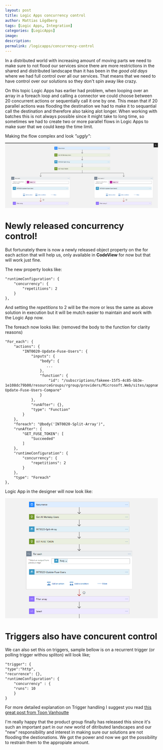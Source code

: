 ```yaml
---
layout: post
title: Logic Apps concurrency control
author: Mattias Lögdberg
tags: [Logic Apps, Integration]
categories: [LogicApps]
image: 
description: 
permalink: /logicapps/concurrency-control
---
```

In a distributed world with increasing amount of moving parts we need to make sure to not flood our services since there are more restrictions in the shared and distributed landscape than it has been in the *good old days* where we had full control over all our services. 
That means that we need to have control over our solutions so they don't spin away like crazy.

On this topic Logic Apps has earlier had problem, when looping over an array in a foreach loop and calling a connector we could choose between 20 concurrent actions or sequentially call it one by one. This mean that if 20 parallel actions was flooding the destination we had to make it to sequantial call the destination and therefore also taking alot longer. 
When working with batches this is not always possible since it might take to long time, so sometimes we had to create two or more parallel flows in Logic Apps to make suer that we could keep the time limit.

Making the flow complex and look *"uggly"*:

[![](/assets/uploads/2017/08/Logic-App-concurrency-multiple-foreach.png)](/assets/uploads/2017/08/Logic-App-concurrency-multiple-foreach.png)


# Newly released concurrency control!
But fortunately there is now a newly released object property on the for each action that will help us, only available in **CodeView** for now but that will work just fine.

The new property looks like:

```
"runtimeConfiguration": {
    "concurrency": {
        "repetitions": 2
    }
},
```

And setting the *repetitions* to 2 will be the more or less the same as above solution in execution but it will be mutch easier to maintain and work with the Logic App now.

The foreach now looks like: (removed the body to the function for clarity reasons)
```
"For_each": {
    "actions": {
        "INT0020-Update-Fuse-Users": {
            "inputs": {
                "body": {
                   ...
                },
                "function": {
                    "id": "/subscriptions/fakeee-15f5-4c85-bb3e-1e108dc79b00/resourceGroups/rgroup/providers/Microsoft.Web/sites/appname/functions/INT0020-Update-Fuse-Users-Compare"
                }
            },
            "runAfter": {},
            "type": "Function"
        }
    },
    "foreach": "@body('INT0020-Split-Array')",
    "runAfter": {
        "GET_FUSE_TOKEN": [
            "Succeeded"
        ]
    },
    "runtimeConfiguration": {
        "concurrency": {
            "repetitions": 2
        }
    },
    "type": "Foreach"
},
```

Logic App in the designer will now look like:

[![](/assets/uploads/2017/08/Logic-App-concurrency-one-foreach.PNG)](/assets/uploads/2017/08/Logic-App-concurrency-one-foreach.PNG)


# Triggers also have concurent control
We can also set this on triggers, sample bellow is on a recurrent trigger (or polling trigger withou spliton) will look like;

```
"trigger": {
"type":"http",
"recurrence": {},
"runtimeConfiguration": {
    "concurrency" : {
    "runs": 10
	}
}
```

For more detailed explanation on Trigger handling I suggest you read [this great post from Toon Vanhoutte](https://toonvanhoutte.wordpress.com/2017/08/29/logic-apps-concurrency-control/)


I'm really happy that the product group finally has released this since it's such an important part in our *new* world of ditributed landscapes and our "new" responsibility and interest in making sure our solutions are not flooding the destionations.
We got the power and now we got the possibility to restrain them to the appropiate amount.

